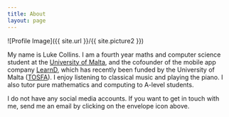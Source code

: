 ```yaml
---
title: About
layout: page
---
```

![Profile Image]({{ site.url }}/{{ site.picture2 }})

<p>
	My name is Luke Collins. I am a fourth year maths and computer science student at the <a href="https://um.edu.mt/" target="_blank">University of Malta</a>, and the cofounder of the mobile app company <a href="https:/learnd.com.mt/" target="_blank">LearnD</a>, which has recently been funded by the University of Malta (<a href="http://takeoff.org.mt/2018/07/takeoff-seed-fund-awards-provide-support-to-take-seven-ventures-forward/" target="_blank">TOSFA</a>). I enjoy listening to classical music and playing the piano. I also tutor pure mathematics and computing to A-level students. 
</p>

<p>
	I do not have any social media accounts. If you want to get in touch with me, send me an email by clicking on the envelope icon above.
</p>

